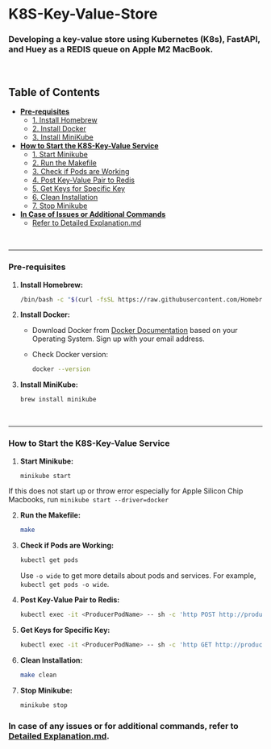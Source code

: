 # K8S-Key-Value-Store

### Developing a key-value store using Kubernetes (K8s), FastAPI, and Huey as a REDIS queue on Apple M2 MacBook.

</br>

## Table of Contents

- [**Pre-requisites**](#pre-requisites)
  - [1. Install Homebrew](#1-install-homebrew)
  - [2. Install Docker](#2-install-docker)
  - [3. Install MiniKube](#3-install-minikube)
- [**How to Start the K8S-Key-Value Service**](#how-to-start-the-k8s-key-value-service)
  - [1. Start Minikube](#1-start-minikube)
  - [2. Run the Makefile](#2-run-the-makefile)
  - [3. Check if Pods are Working](#3-check-if-pods-are-working)
  - [4. Post Key-Value Pair to Redis](#4-post-key-value-pair-to-redis)
  - [5. Get Keys for Specific Key](#5-get-keys-for-specific-key)
  - [6. Clean Installation](#6-clean-installation)
  - [7. Stop Minikube](#7-stop-minikube)
- [**In Case of Issues or Additional Commands**](#in-case-of-issues-or-additional-commands)
  - [Refer to Detailed Explanation.md](#refer-to-detailed-explanationmd)

</br>

---

### Pre-requisites

1. **Install Homebrew:**

    ```bash
    /bin/bash -c "$(curl -fsSL https://raw.githubusercontent.com/Homebrew/install/HEAD/install.sh)"
    ```

2. **Install Docker:**

    - Download Docker from [Docker Documentation](https://docs.docker.com/) based on your Operating System. Sign up with your email address.
    - Check Docker version:

        ```bash
        docker --version
        ```

3. **Install MiniKube:**

    ```bash
    brew install minikube
    ```

</br>

---

### How to Start the K8S-Key-Value Service

1. **Start Minikube:**

    ```bash
    minikube start
    ```
If this does not start up or throw error especially for Apple Silicon Chip Macbooks, run `minikube start --driver=docker`

2. **Run the Makefile:**

    ```bash
    make
    ```

3. **Check if Pods are Working:**

    ```bash
    kubectl get pods
    ```

    Use `-o wide` to get more details about pods and services. For example, `kubectl get pods -o wide`.

4. **Post Key-Value Pair to Redis:**

    ```bash
    kubectl exec -it <ProducerPodName> -- sh -c 'http POST http://producer-service:8000/set/Key/Value'
    ```

5. **Get Keys for Specific Key:**

    ```bash
    kubectl exec -it <ProducerPodName> -- sh -c 'http GET http://producer-service:8000/get/Key'
    ```

6. **Clean Installation:**

    ```bash
    make clean 
    ```

7. **Stop Minikube:**

    ```bash
    minikube stop
    ```

### In case of any issues or for additional commands, refer to [Detailed Explanation.md](Detailed%20Explanation.md).